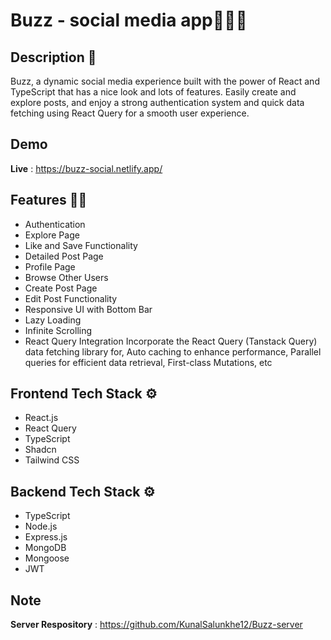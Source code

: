 # Buzz - social media app🧑‍💻🚀

## Description 📝

Buzz, a dynamic social media experience built with the power of React and TypeScript that has a nice look and lots of features. Easily create and explore posts, and enjoy a strong authentication system and quick data fetching using React Query for a smooth user experience.

## Demo

**Live** : https://buzz-social.netlify.app/

## Features 🧑‍💻

- Authentication
- Explore Page
- Like and Save Functionality
- Detailed Post Page
- Profile Page
- Browse Other Users
- Create Post Page
- Edit Post Functionality
- Responsive UI with Bottom Bar
- Lazy Loading
- Infinite Scrolling
- React Query Integration Incorporate the React Query (Tanstack Query) data fetching library for, Auto caching to enhance performance, Parallel queries for efficient data retrieval, First-class Mutations, etc

## Frontend Tech Stack ⚙️

- React.js
- React Query
- TypeScript
- Shadcn
- Tailwind CSS

## Backend Tech Stack ⚙️

- TypeScript
- Node.js
- Express.js
- MongoDB
- Mongoose
- JWT

## Note

**Server Respository** : https://github.com/KunalSalunkhe12/Buzz-server
